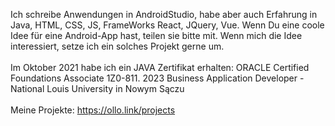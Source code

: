 Ich schreibe Anwendungen in AndroidStudio, habe aber auch Erfahrung in Java, HTML, CSS, JS, FrameWorks React, JQuery, Vue. Wenn Du eine coole Idee für eine Android-App hast, teilen sie bitte mit. Wenn mich die Idee interessiert, setze ich ein solches Projekt gerne um.
<br/><br/>
Im Oktober 2021 habe ich ein JAVA Zertifikat erhalten: ORACLE Certified Foundations Associate 1Z0-811.
2023 Business Application Developer - National Louis University in Nowym Sączu
<br/><br/>
Meine Projekte: 
https://ollo.link/projects
